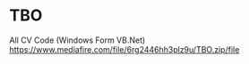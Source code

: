 # TBO
All CV Code (Windows Form VB.Net)
https://www.mediafire.com/file/6rg2446hh3plz9u/TBO.zip/file
